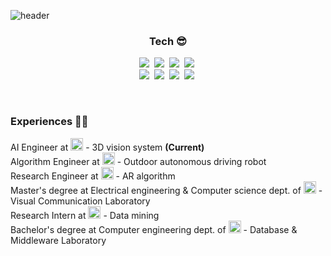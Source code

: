 ![header](https://capsule-render.vercel.app/api?type=rect&color=gradient&height=150&section=header&text=%20%20Sunho%20Kim%20%20&fontSize=40&textBg=true&fontAlign=30&desc=3D%20Vision%20Engineer&animation=twinkling&descAlign=65)


<h3 align="center"> Tech 😎 </h3>

<p align="center">
  <img src="https://img.shields.io/badge/C++-00599C?style=flat-square&logo=C%2B%2B&logoColor=white"/></a>&nbsp 
  <img src="https://img.shields.io/badge/Python-3766AB?style=flat-square&logo=Python&logoColor=white"/></a>&nbsp 
  <img src="https://img.shields.io/badge/C-A8B9CC?style=flat-square&logo=C&logoColor=white"/></a>&nbsp 
  <img src="https://img.shields.io/badge/Go-11B48A?style=flat-square&logo=Go&logoColor=white"/></a>&nbsp 
  <br>
  <img src="https://img.shields.io/badge/OpenCV-5C3EE8?style=flat-square&logo=opencv&logoColor=white"/></a>&nbsp 
  <img src="https://img.shields.io/badge/CUDA-76B900?style=flat-square&logo=NVIDIA&logoColor=white"/></a>&nbsp 
  <img src="https://img.shields.io/badge/ROS-22314E?style=flat-square&logo=ROS&logoColor=white"/></a>&nbsp
  <img src="https://img.shields.io/badge/PyTorch-EE4C2C?style=flat-square&logo=PyTorch&logoColor=white"/></a>&nbsp 
</p>


<br/>
<h3 align="left"> Experiences 👨‍💻</h3>
<p align="left">
  AI Engineer at  <img src="https://user-images.githubusercontent.com/7986113/177697099-3d6b5fd9-d3fe-49c2-a820-980d48331bdb.png" height="20"/> - 3D vision system <b>(Current) </b><br>
  Algorithm Engineer at  <img src="https://www.jetro.go.jp/ext_images/_Newsroom/2017/1st/0123_a.png" height="20" /> - Outdoor autonomous driving robot<br>
  Research Engineer at <img src="http://interbattery.or.kr/wp-content/uploads/kboard_thumbnails/16/202105/60a24773e55263318949.jpg" height="20"/> - AR algorithm<br>
  Master's degree at Electrical engineering & Computer science dept. of <img src="https://encrypted-tbn0.gstatic.com/images?q=tbn:ANd9GcS4ImoTLTQWA7kKbBTN_geACJVIATuXgM6ie27RM-RRd372PXx3iaT0Lu1bvgVogAViAg&usqp=CAU" height="20"/> - Visual Communication Laboratory<br>
  Research Intern at <img src="https://itc.kaist.ac.kr/resources/wis-layout/images/common/logo.png" height="20"/> - Data mining<br>
  Bachelor's degree at Computer engineering dept. of <img src="https://blog.kakaocdn.net/dn/coVobL/btqyLKpKwtO/HkzwTCRHr4BQh7qwqEBkE0/img.jpg" height="20"/> - Database & Middleware Laboratory<br>
</p>
